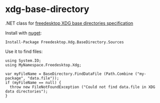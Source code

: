 # xdg-base-directory
.NET class for [freedesktop XDG base directories specification](http://standards.freedesktop.org/basedir-spec/basedir-spec-0.8.html)

Install with [nuget](https://www.nuget.org/packages/Freedesktop.Xdg.BaseDirectory.Sources):

    Install-Package Freedesktop.Xdg.BaseDirectory.Sources

Use it to find files:

    using System.IO;
    using MyNamespace.Freedesktop.Xdg;
    
    var myFileName = BaseDirectory.FindDataFile (Path.Combine ("my-package", "data.file"));
    if (myFileName == null) {
      throw new FileNotFoundException ("Could not find data.file in XDG data directories");
    }
